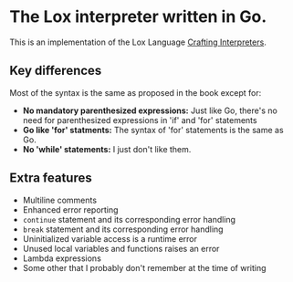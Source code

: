 # The Lox interpreter written in Go.

This is an implementation of the Lox Language [Crafting Interpreters](https://craftinginterpreters.com).

## Key differences

Most of the syntax is the same as proposed in the book except for:

- **No mandatory parenthesized expressions:** Just like Go, there's no need for parenthesized expressions in 'if' and 'for' statements
- **Go like 'for' statments:** The syntax of 'for' statements is the same as Go.
- **No 'while' statements:** I just don't like them.

## Extra features
* Multiline comments
* Enhanced error reporting
* `continue` statement and its corresponding error handling
* `break` statement and its corresponding error handling
* Uninitialized variable access is a runtime error
* Unused local variables and functions raises an error
* Lambda expressions
* Some other that I probably don't remember at the time of writing
